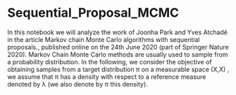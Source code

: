 # Sequential_Proposal_MCMC
In this notebook we will analyze the work of Joonha Park and Yves Atchadé in the article Markov chain Monte Carlo algorithms with sequential proposals., published online on the 24th June 2020 (part of Springer Nature 2020).  Markov Chain Monte Carlo methods are usually used to sample from a probability distribution. In the following, we consider the objective of obtaining samples from a target distribution  π  on a measurable space  (X,X) , we assume that  π  has a density with respect to a reference measure denoted by  λ  (we also denote by  π  this density).

